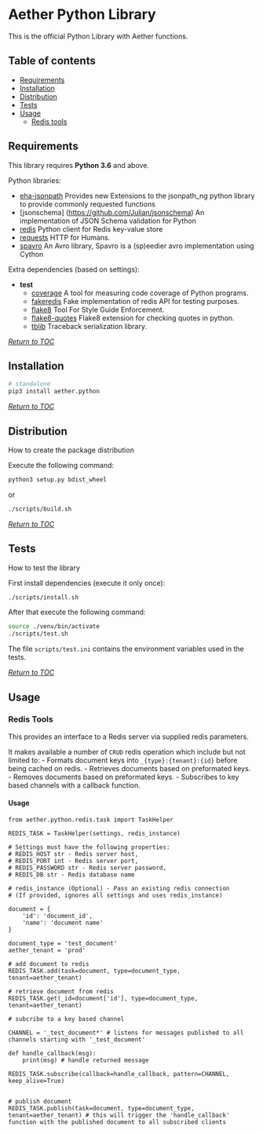 # Aether Python Library

This is the official Python Library with Aether functions.

## Table of contents

- [Requirements](#requirements)
- [Installation](#installation)
- [Distribution](#distribution)
- [Tests](#tests)
- [Usage](#usage)
  - [Redis tools](#redis_tools)


## Requirements

This library requires **Python 3.6** and above.

Python libraries:

- [eha-jsonpath](https://github.com/eHealthAfrica/jsonpath-extensions/)
  Provides new Extensions to the jsonpath_ng python library to provide commonly requested functions
- [jsonschema] (https://github.com/Julian/jsonschema)
  An implementation of JSON Schema validation for Python
- [redis](https://github.com/andymccurdy/redis-py)
  Python client for Redis key-value store
- [requests](https://2.python-requests.org//en/master/)
  HTTP for Humans.
- [spavro](http://github.com/pluralsight/spavro)
  An Avro library, Spavro is a (sp)eedier avro implementation using Cython

Extra dependencies (based on settings):

- **test**
  - [coverage](https://coverage.readthedocs.io/)
    A tool for measuring code coverage of Python programs.
  - [fakeredis](https://github.com/jamesls/fakeredis)
    Fake implementation of redis API for testing purposes.
  - [flake8](http://flake8.pycqa.org/en/latest/)
    Tool For Style Guide Enforcement.
  - [flake8-quotes](https://github.com/zheller/flake8-quotes)
    Flake8 extension for checking quotes in python.
  - [tblib](https://github.com/ionelmc/python-tblib)
    Traceback serialization library.

*[Return to TOC](#table-of-contents)*


## Installation

```bash
# standalone
pip3 install aether.python
```

*[Return to TOC](#table-of-contents)*


## Distribution

How to create the package distribution

Execute the following command:

```bash
python3 setup.py bdist_wheel
```

or

```bash
./scripts/build.sh
```

*[Return to TOC](#table-of-contents)*


## Tests

How to test the library

First install dependencies (execute it only once):

```bash
./scripts/install.sh
```

After that execute the following command:

```bash
source ./venv/bin/activate
./scripts/test.sh
```

The file `scripts/test.ini` contains the environment variables used in the tests.

*[Return to TOC](#table-of-contents)*


## Usage

### Redis Tools
This provides an interface to a Redis server via supplied redis parameters.

It makes available a number of `CRUD` redis operation which include but not limited to:
    - Formats document keys into `_{type}:{tenant}:{id}` before being cached on redis.
    - Retrieves documents based on preformated keys.
    - Removes documents based on preformated keys.
    - Subscribes to key based channels with a callback function.

#### Usage

```
from aether.python.redis.task import TaskHelper

REDIS_TASK = TaskHelper(settings, redis_instance)

# Settings must have the following properties:
# REDIS_HOST str - Redis server host,
# REDIS_PORT int - Redis server port,
# REDIS_PASSWORD str - Redis server password,
# REDIS_DB str - Redis database name

# redis_instance (Optional) - Pass an existing redis connection
# (If provided, ignores all settings and uses redis_instance)

document = {
    'id': 'document_id',
    'name': 'document name'
}

document_type = 'test_document'
aether_tenant = 'prod'

# add document to redis
REDIS_TASK.add(task=document, type=document_type, tenant=aether_tenant)

# retrieve document from redis
REDIS_TASK.get(_id=document['id'], type=document_type, tenant=aether_tenant)

# subcribe to a key based channel

CHANNEL = '_test_document*' # listens for messages published to all channels starting with '_test_document'

def handle_callback(msg):
    print(msg) # handle returned message

REDIS_TASK.subscribe(callback=handle_callback, pattern=CHANNEL, keep_alive=True)


# publish document
REDIS_TASK.publish(task=document, type=document_type, tenant=aether_tenant) # this will trigger the 'handle_callback' function with the published document to all subscribed clients
```